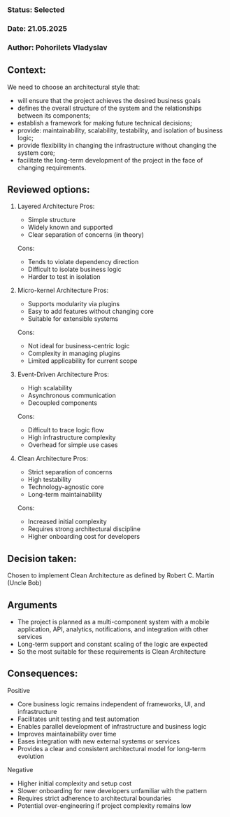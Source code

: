 ### **Status:** Selected

### **Date:** 21.05.2025

### **Author:** Pohorilets Vladyslav

## **Context**:

We need to choose an architectural style that:

- will ensure that the project achieves the desired business goals
- defines the overall structure of the system and the relationships between its components;
- establish a framework for making future technical decisions;
- provide: maintainability, scalability, testability, and isolation of business logic;
- provide flexibility in changing the infrastructure without changing the system core;
- facilitate the long-term development of the project in the face of changing requirements.

## Reviewed options:

1. Layered Architecture
   Pros:

    - Simple structure
    - Widely known and supported
    - Clear separation of concerns (in theory)

    Cons:

    - Tends to violate dependency direction
    - Difficult to isolate business logic
    - Harder to test in isolation

2. Micro-kernel Architecture
   Pros:

    - Supports modularity via plugins
    - Easy to add features without changing core
    - Suitable for extensible systems

    Cons:

    - Not ideal for business-centric logic
    - Complexity in managing plugins
    - Limited applicability for current scope

3. Event-Driven Architecture
   Pros:

    - High scalability
    - Asynchronous communication
    - Decoupled components

    Cons:

    - Difficult to trace logic flow
    - High infrastructure complexity
    - Overhead for simple use cases

4. Clean Architecture
   Pros:

    - Strict separation of concerns
    - High testability
    - Technology-agnostic core
    - Long-term maintainability

    Cons:

    - Increased initial complexity
    - Requires strong architectural discipline
    - Higher onboarding cost for developers

## Decision taken:

Chosen to implement Clean Architecture as defined by Robert C. Martin (Uncle Bob)

## Arguments

- The project is planned as a multi-component system with a mobile application, API, analytics, notifications, and integration with other services
- Long-term support and constant scaling of the logic are expected
- So the most suitable for these requirements is Clean Architecture

## Consequences:

Positive

- Core business logic remains independent of frameworks, UI, and infrastructure
- Facilitates unit testing and test automation
- Enables parallel development of infrastructure and business logic
- Improves maintainability over time
- Eases integration with new external systems or services
- Provides a clear and consistent architectural model for long-term evolution

Negative

- Higher initial complexity and setup cost
- Slower onboarding for new developers unfamiliar with the pattern
- Requires strict adherence to architectural boundaries
- Potential over-engineering if project complexity remains low
